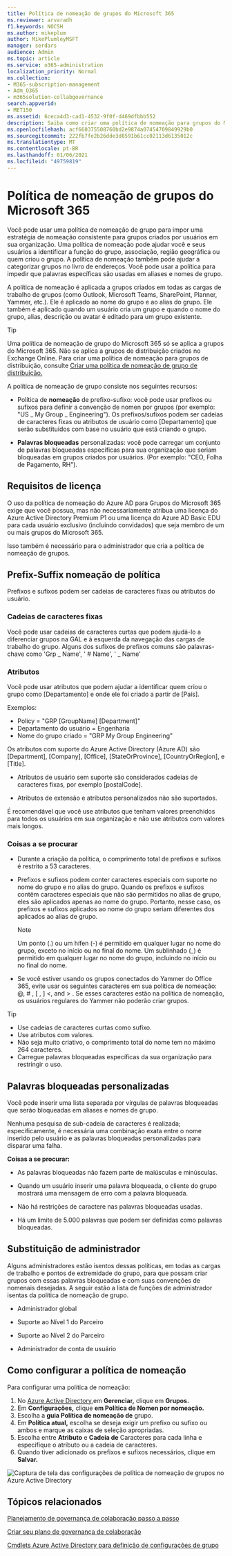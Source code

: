 ```yaml
---
title: Política de nomeação de grupos do Microsoft 365
ms.reviewer: arvaradh
f1.keywords: NOCSH
ms.author: mikeplum
author: MikePlumleyMSFT
manager: serdars
audience: Admin
ms.topic: article
ms.service: o365-administration
localization_priority: Normal
ms.collection:
- M365-subscription-management
- Adm_O365
- m365solution-collabgovernance
search.appverid:
- MET150
ms.assetid: 6ceca4d3-cad1-4532-9f0f-d469dfbbb552
description: Saiba como criar uma política de nomeação para grupos do Microsoft 365.
ms.openlocfilehash: acf660375508760bd2e9874a07454709849929b0
ms.sourcegitcommit: 222fb7fe2b26dde3d8591b61cc02113d6135012c
ms.translationtype: MT
ms.contentlocale: pt-BR
ms.lasthandoff: 01/06/2021
ms.locfileid: "49759819"
---
```

# <a name="microsoft-365-groups-naming-policy"></a>Política de nomeação de grupos do Microsoft 365

Você pode usar uma política de nomeação de grupo para impor uma estratégia de nomeação consistente para grupos criados por usuários em sua organização. Uma política de nomeação pode ajudar você e seus usuários a identificar a função do grupo, associação, região geográfica ou quem criou o grupo. A política de nomeação também pode ajudar a categorizar grupos no livro de endereços. Você pode usar a política para impedir que palavras específicas são usadas em aliases e nomes de grupo.

A política de nomeação é aplicada a grupos criados em todas as cargas de trabalho de grupos (como Outlook, Microsoft Teams, SharePoint, Planner, Yammer, etc.). Ele é aplicado ao nome do grupo e ao alias do grupo. Ele também é aplicado quando um usuário cria um grupo e quando o nome do grupo, alias, descrição ou avatar é editado para um grupo existente.

> [!TIP]
> Uma política de nomeação de grupo do Microsoft 365 só se aplica a grupos do Microsoft 365. Não se aplica a grupos de distribuição criados no Exchange Online. Para criar uma política de nomeação para grupos de distribuição, consulte [Criar uma política de nomeação de grupo de distribuição.](https://docs.microsoft.com/exchange/recipients-in-exchange-online/manage-distribution-groups/create-group-naming-policy)

A política de nomeação de grupo consiste nos seguintes recursos:

- Política de **nomeação** de prefixo-sufixo: você pode usar prefixos ou sufixos para definir a convenção de nomen por grupos (por exemplo: "US \_ My Group \_ Engineering"). Os prefixos/sufixos podem ser cadeias de caracteres fixas ou atributos de usuário como [Departamento] que serão substituídos com base no usuário que está criando o grupo.

- **Palavras bloqueadas** personalizadas: você pode carregar um conjunto de palavras bloqueadas específicas para sua organização que seriam bloqueadas em grupos criados por usuários. (Por exemplo: "CEO, Folha de Pagamento, RH").

## <a name="licensing-requirements"></a>Requisitos de licença

O uso da política de nomeação do Azure AD para Grupos do Microsoft 365 exige que você possua, mas não necessariamente atribua uma licença do Azure Active Directory Premium P1 ou uma licença do Azure AD Basic EDU para cada usuário exclusivo (incluindo convidados) que seja membro de um ou mais grupos do Microsoft 365.

Isso também é necessário para o administrador que cria a política de nomeação de grupos.

## <a name="prefix-suffix-naming-policy"></a>Prefix-Suffix nomeação de política

Prefixos e sufixos podem ser cadeias de caracteres fixas ou atributos do usuário.

### <a name="fixed-strings"></a>Cadeias de caracteres fixas

Você pode usar cadeias de caracteres curtas que podem ajudá-lo a diferenciar grupos na GAL e à esquerda da navegação das cargas de trabalho do grupo. Alguns dos sufixos de prefixos comuns são palavras-chave como 'Grp \_ Name', ' \# Name', ' \_ Name'

### <a name="attributes"></a>Atributos

Você pode usar atributos que podem ajudar a identificar quem criou o grupo como [Departamento] e onde ele foi criado a partir de [País].

Exemplos:

- Policy = "GRP [GroupName] [Department]"
- Departamento do usuário = Engenharia
- Nome do grupo criado = "GRP My Group Engineering"

Os atributos com suporte do Azure Active Directory (Azure AD) são [Department], [Company], [Office], [StateOrProvince], [CountryOrRegion], e [Title].

- Atributos de usuário sem suporte são considerados cadeias de caracteres fixas, por exemplo [postalCode].

- Atributos de extensão e atributos personalizados não são suportados.

É recomendável que você use atributos que tenham valores preenchidos para todos os usuários em sua organização e não use atributos com valores mais longos.

### <a name="things-to-look-out-for"></a>Coisas a se procurar

- Durante a criação da política, o comprimento total de prefixos e sufixos é restrito a 53 caracteres.

- Prefixos e sufixos podem conter caracteres especiais com suporte no nome do grupo e no alias do grupo. Quando os prefixos e sufixos contêm caracteres especiais que não são permitidos no alias de grupo, eles são aplicados apenas ao nome do grupo. Portanto, nesse caso, os prefixos e sufixos aplicados ao nome do grupo seriam diferentes dos aplicados ao alias de grupo.

  > [!NOTE]
  > Um ponto (.) ou um hífen (-) é permitido em qualquer lugar no nome do grupo, exceto no início ou no final do nome. Um sublinhado (_) é permitido em qualquer lugar no nome do grupo, incluindo no início ou no final do nome.

- Se você estiver usando os grupos conectados do Yammer do Office 365, evite usar os seguintes caracteres em sua política de nomeação: @, \# , \[ , \] \<, and \> . Se esses caracteres estão na política de nomeação, os usuários regulares do Yammer não poderão criar grupos.

> [!Tip]
> - Use cadeias de caracteres curtas como sufixo.
> - Use atributos com valores.
> - Não seja muito criativo, o comprimento total do nome tem no máximo 264 caracteres.
> - Carregue palavras bloqueadas específicas da sua organização para restringir o uso.

## <a name="custom-blocked-words"></a>Palavras bloqueadas personalizadas

Você pode inserir uma lista separada por vírgulas de palavras bloqueadas que serão bloqueadas em aliases e nomes de grupo.

Nenhuma pesquisa de sub-cadeia de caracteres é realizada; especificamente, é necessária uma combinação exata entre o nome inserido pelo usuário e as palavras bloqueadas personalizadas para disparar uma falha.

**Coisas a se procurar:**

- As palavras bloqueadas não fazem parte de maiúsculas e minúsculas.

- Quando um usuário inserir uma palavra bloqueada, o cliente do grupo mostrará uma mensagem de erro com a palavra bloqueada.

- Não há restrições de caractere nas palavras bloqueadas usadas.

- Há um limite de 5.000 palavras que podem ser definidas como palavras bloqueadas.

## <a name="admin-override"></a>Substituição de administrador

Alguns administradores estão isentos dessas políticas, em todas as cargas de trabalho e pontos de extremidade do grupo, para que possam criar grupos com essas palavras bloqueadas e com suas convenções de nomenais desejadas. A seguir estão a lista de funções de administrador isentas da política de nomeação de grupo.

- Administrador global

- Suporte ao Nível 1 do Parceiro

- Suporte ao Nível 2 do Parceiro

- Administrador de conta de usuário

## <a name="how-to-set-up-the-naming-policy"></a>Como configurar a política de nomeação

Para configurar uma política de nomeação:

1. No [Azure Active Directory,](https://aad.portal.azure.com)em **Gerenciar,** clique em **Grupos.**
2. Em **Configurações,** clique **em Política de Nomen por nomeação.**
3. Escolha a **guia Política de nomeação de** grupo.
4. Em **Política atual,** escolha se deseja exigir um prefixo ou sufixo ou ambos e marque as caixas de seleção apropriadas.
5. Escolha entre **Atributo** e **Cadeia de** Caracteres para cada linha e especifique o atributo ou a cadeia de caracteres.
6. Quando tiver adicionado os prefixos e sufixos necessários, clique em **Salvar.**

![Captura de tela das configurações de política de nomeação de grupos no Azure Active Directory](../media/groups-naming-policy-azure.png)

## <a name="related-topics"></a>Tópicos relacionados

[Planejamento de governança de colaboração passo a passo](collaboration-governance-overview.md#collaboration-governance-planning-step-by-step)

[Criar seu plano de governança de colaboração](collaboration-governance-first.md)

[Cmdlets Azure Active Directory para definição de configurações de grupo](https://go.microsoft.com/fwlink/?linkid=868341)
